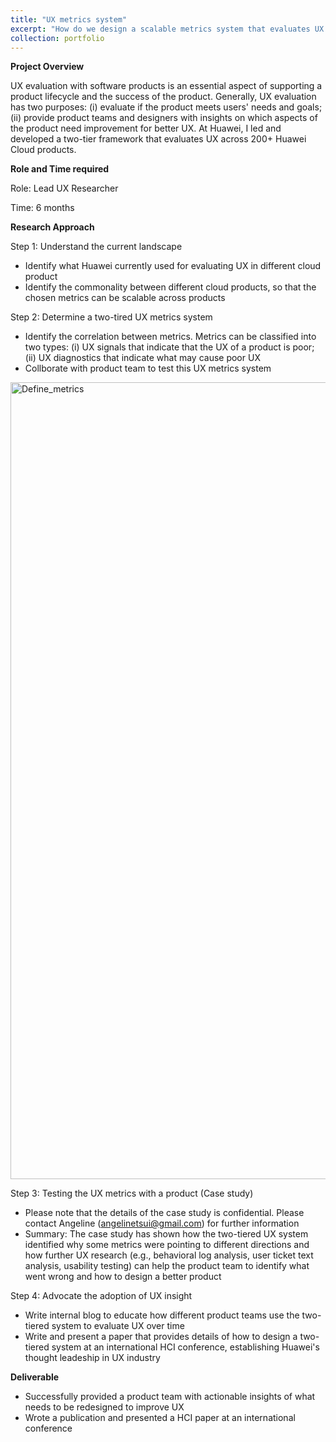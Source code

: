 ```yaml
---
title: "UX metrics system"
excerpt: "How do we design a scalable metrics system that evaluates UX across 200+ cloud products? <br/><img src='/images/Analysis.png'>"
collection: portfolio
---
```


**Project Overview**

UX evaluation with software products is an essential aspect of supporting a product lifecycle and the success of the product. Generally, UX evaluation has two purposes: (i) evaluate if the product meets users' needs and goals; (ii) provide product teams and designers with insights on which aspects of the product need improvement for better UX. At Huawei, I led and developed a two-tier framework that evaluates UX across 200+ Huawei Cloud products.

**Role and Time required**

Role: Lead UX Researcher

Time: 6 months

**Research Approach**

Step 1: Understand the current landscape
- Identify what Huawei currently used for evaluating UX in different cloud product
- Identify the commonality between different cloud products, so that the chosen metrics can be scalable across products

Step 2: Determine a two-tired UX metrics system
- Identify the correlation between metrics. Metrics can be classified into two types: (i) UX signals that indicate that the UX of a product is poor; (ii) UX diagnostics that indicate what may cause poor UX
- Collborate with product team to test this UX metrics system
<img width="1275" alt="Define_metrics" src="https://github.com/user-attachments/assets/c9ec4471-439c-46e1-9e6f-5cf45d12a525" />


Step 3: Testing the UX metrics with a product (Case study)
- Please note that the details of the case study is confidential. Please contact Angeline (angelinetsui@gmail.com) for further information
- Summary: The case study has shown how the two-tiered UX system identified why some metrics were pointing to different directions and how further UX research (e.g., behavioral log analysis, user ticket text analysis, usability testing) can help the product team to identify what went wrong and how to design a better product

Step 4: Advocate the adoption of UX insight
- Write internal blog to educate how different product teams use the two-tiered system to evaluate UX over time
- Write and present a paper that provides details of how to design a two-tiered system at an international HCI conference, establishing Huawei's thought leadeship in UX industry

**Deliverable**
- Successfully provided a product team with actionable insights of what needs to be redesigned to improve UX
- Wrote a publication and presented a HCI paper at an international conference
